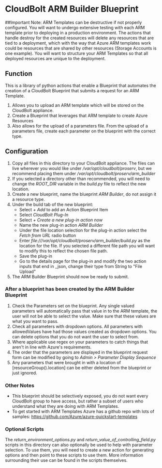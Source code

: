 # CloudBolt ARM Builder Blueprint

##Important Note: 
ARM Templates can be destructive if not properly configured. You will want to undergo extensive testing with each ARM template prior to deploying in a production environment. The actions that handle destroy for the created resources will delete any resources that are tied to a deployment, which with the way that Azure ARM templates work could be resources that are shared by other resources (Storage Accounts is one example). You will want to structure your ARM Templates so that all deployed resources are unique to the deployment.

## Function
This is a library of python actions that enable a Blueprint that automates the creation of a CloudBolt Blueprint that submits a request for an ARM Template.

1. Allows you to upload an ARM template which will be stored on the CloudBolt appliance.
2. Create a Blueprint that leverages that ARM template to create Azure Resources
3. Also allows for the upload of a parameters file. From the upload of a parameters file, create each parameter on the blueprint with the correct type.

## Configuration
1. Copy all files in this directory to your CloudBolt appliance. The files can live wherever you would like under */var/opt/cloudbolt/proserv*, but we recommend placing them under */var/opt/cloudbolt/proserv/arm_builder*
2. If you selected a directory other than recommended, you will need to change the *ROOT_DIR* variable in the *build.py* file to reflect the new location. 
3. Create a new blueprint, name the blueprint *ARM Builder*, do not assign it a resource type. 
4. Under the build tab of the new blueprint:
    * Select *+ Add* to add an Action Blueprint Item
    * Select *CloudBolt Plug-In*
    * Select *+ Create a new plug-in action now*
    * Name the new plug-in action *ARM Builder*
    * Under the file location selection for the plug-in action select the *Fetch from URL* radio button
    * Enter *file:///var/opt/cloudbolt/proserv/arm_builder/build.py* as the location for the file. If you selected a different file path you will want to modify this to reflect the chosen file path. 
    * Save the plug-in
    * Go to the details page for the plug-in and modify the two action inputs that end in _json, change their type from String to "File Upload"
5. The ARM Builder Blueprint should now be ready to submit.

### After a blueprint has been created by the ARM Builder Blueprint
1. Check the Parameters set on the blueprint. Any single valued parameters will automatically pass that value in to the ARM template, the user will not be able to select the value. Make sure that these values are what you want to pass.
2. Check all parameters with dropdown options. All parameters with allowedValues have had those values created as dropdown options. You can delete options that you do not want the user to select from. 
3. Where applicable use regex on your parameters to catch things that aren't in line with Azure's requirements. 
4. The order that the parameters are displayed in the blueprint request form can be modified by going to *Admin > Parameter Display Sequence*
5. Any parameters that were  brought in with a location of [resourceGroup().location] can be either deleted from the blueprint or just ignored. 

### Other Notes 
* This blueprint should be selectively exposed, you do not want every CloudBolt group to have access, but rather a subset of users who understand what they are doing with ARM Templates. 
* To get started with ARM Templates Azure has a github repo with lots of samples: https://github.com/Azure/azure-quickstart-templates

### Optional Scripts
The *return_environment_options.py* and *return_value_of_controlling_field.py* scripts in this directory can also optionally be used to help with parameter selection. To use them, you will need to create a new action for generating options and then point to these scripts to use them. More information surrounding their use can be found in the scripts themselves. 